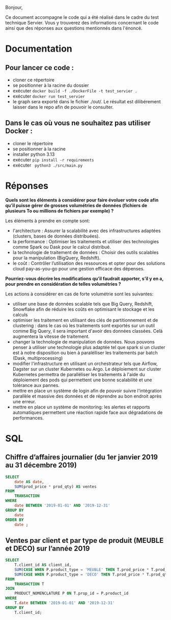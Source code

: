 Bonjour, 

Ce document accompagne le code qui a été réalisé dans le cadre du test technique Servier. Vous y trouverez des informations concernant le code ainsi que des réponses aux questions mentionnés dans l'énoncé. 

# Documentation 

## Pour lancer ce code :
- cloner ce répertoire
- se positionner à la racine du dossier
- exécuter `docker build -f ./DockerFile -t test_servier .`
- exécuter `docker run test_servier`
- le graph sera exporté dans le fichier ./out/. Le résultat est dilibérement laisser dans le repo afin de pouvoir le consulter.

## Dans le cas où vous ne souhaitez pas utiliser Docker :
- cloner le répertoire
- se positionner à la racine
- installer python 3.13
- exécuter `pip install -r requirements`
- exécuter ` python3 ./src/main.py`

# Réponses

**Quels sont les éléments à considérer pour faire évoluer votre code afin qu’il puisse gérer de grosses
volumétries de données (fichiers de plusieurs To ou millions de fichiers par exemple) ?**

Les éléments à prendre en compte sont:
- l'architecture : Assurer la scalabilité avec des infrastructures adaptées (clusters, bases de données distribuées).
- la performance : Optimiser les traitements et utiliser des technologies comme Spark ou Dask pour le calcul distribué.
- la technologie de traitement de données : Choisir des outils scalables pour la manipulation (BigQuery, Redshift).
- le coût : Contrôler l’utilisation des ressources et opter pour des solutions cloud pay-as-you-go pour une gestion efficace des dépenses.

**Pourriez-vous décrire les modifications qu’il faudrait apporter, s’il y en a, pour prendre en considération de
telles volumétries ?**

Les actions à considérer en cas de forte volumétrie sont les suivantes:
- utiliser une base de données scalable tels que Big Query, Redshift, Snowflake afin de réduire les coûts en optimisant le stockage et les calculs
- optimiser les traitement en utilisant des clés de partitionnement et de clustering : dans le cas où les traitements sont exportés sur un outil comme Big Query, il sera important d'avoir des données classées. Celà augmentera la vitesse de traitement.
- changer la technologie de manipulation de données. Nous pouvons penser à utiliser une technologie plus adaptée tel que spark si un cluster est à notre disposition ou bien à paralélliser les traitements par batch (Dask, multiprocessing)
- modifier l'infrastructure en utilisant un orchestrateur tels que Airflow, Dagster sur un cluster Kubernetes ou Argo. Le déploiement sur cluster Kubernetes permettra de paralléliser les traitements à l'aide du déploiement des pods qui permettent une bonne scalabilité et une tolérance aux pannes.
- mettre en place un système de login afin de pouvoir suivre l'intégration parallèle et massive des données et de réprendre au bon endroit après une erreur.
- mettre en place un système de monitoring: les alertes et rapports automatiques permettent une réaction rapide face aux dégradations de performances.

# SQL

## Chiffre d’affaires journalier (du 1er janvier 2019 au 31 décembre 2019)

```sql
SELECT 
    date AS date, 
    SUM(prod_price * prod_qty) AS ventes 
FROM 
    TRANSACTION 
WHERE 
    date BETWEEN '2019-01-01' AND '2019-12-31' 
GROUP BY 
    date 
ORDER BY 
    date ;
```

## Ventes par client et par type de produit (MEUBLE et DECO) sur l’année 2019

```sql
SELECT 
    T.client_id AS client_id,
    SUM(CASE WHEN P.product_type = 'MEUBLE' THEN T.prod_price * T.prod_qty ELSE 0 END) AS ventes_meuble,
    SUM(CASE WHEN P.product_type = 'DECO' THEN T.prod_price * T.prod_qty ELSE 0 END) AS ventes_deco
FROM 
    TRANSACTION T
JOIN 
    PRODUCT_NOMENCLATURE P ON T.prop_id = P.product_id
WHERE 
    T.date BETWEEN '2019-01-01' AND '2019-12-31'
GROUP BY 
    T.client_id;
```
